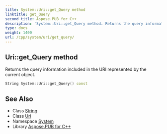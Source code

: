 ```yaml
---
title: System::Uri::get_Query method
linktitle: get_Query
second_title: Aspose.PUB for C++
description: 'System::Uri::get_Query method. Returns the query information included in the URI represented by the current object in C++.'
type: docs
weight: 1400
url: /cpp/system/uri/get_query/
---
```

## Uri::get_Query method


Returns the query information included in the URI represented by the current object.

```cpp
String System::Uri::get_Query() const
```

## See Also

* Class [String](../../string/)
* Class [Uri](../)
* Namespace [System](../../)
* Library [Aspose.PUB for C++](../../../)
